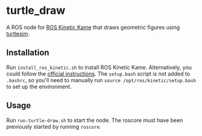 # turtle_draw

A ROS node for [ROS Kinetic Kame](http://wiki.ros.org/kinetic) that draws geometric figures using [turtlesim](http://wiki.ros.org/turtlesim).

## Installation

Run `install_ros_kinetic.sh` to install ROS Kinetic Kame. Alternatively, you could follow the [official instructions](http://wiki.ros.org/kinetic/Installation). The `setup.bash` script is not added to `.bashrc`, so you'll need to manually run `source /opt/ros/kinetic/setup.bash` to set up the environment.

## Usage

Run `run-turtle-draw.sh` to start the node. The roscore must have been previously started by running `roscore`.
